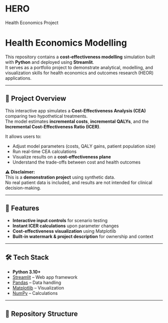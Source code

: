 # HERO
Health Economics Project

# Health Economics Modelling
This repository contains a **cost-effectiveness modelling** simulation built with **Python** and deployed using **Streamlit**.  
It serves as a portfolio project to demonstrate analytical, modelling, and visualization skills for health economics and outcomes research (HEOR) applications.

---

## 📌 Project Overview
This interactive app simulates a **Cost-Effectiveness Analysis (CEA)** comparing two hypothetical treatments.  
The model estimates **incremental costs**, **incremental QALYs**, and the **Incremental Cost-Effectiveness Ratio (ICER)**.  

It allows users to:
- Adjust model parameters (costs, QALY gains, patient population size)
- Run real-time CEA calculations
- Visualize results on a **cost-effectiveness plane**
- Understand the trade-offs between cost and health outcomes

**⚠ Disclaimer:**  
This is a **demonstration project** using synthetic data.  
No real patient data is included, and results are not intended for clinical decision-making.

---

## 🚀 Features
- **Interactive input controls** for scenario testing
- **Instant ICER calculations** upon parameter changes
- **Cost-effectiveness visualization** using Matplotlib
- **Built-in watermark & project description** for ownership and context

---

## 🛠 Tech Stack
- **Python 3.10+**
- [Streamlit](https://streamlit.io/) – Web app framework
- [Pandas](https://pandas.pydata.org/) – Data handling
- [Matplotlib](https://matplotlib.org/) – Visualization
- [NumPy](https://numpy.org/) – Calculations

---

## 📂 Repository Structure
